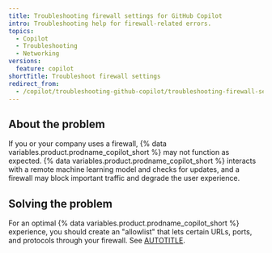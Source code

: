 ```yaml
---
title: Troubleshooting firewall settings for GitHub Copilot
intro: Troubleshooting help for firewall-related errors.
topics:
  - Copilot
  - Troubleshooting
  - Networking
versions:
  feature: copilot
shortTitle: Troubleshoot firewall settings
redirect_from:
  - /copilot/troubleshooting-github-copilot/troubleshooting-firewall-settings-for-github-copilot
---
```


## About the problem

If you or your company uses a firewall, {% data variables.product.prodname_copilot_short %} may not function as expected. {% data variables.product.prodname_copilot_short %} interacts with a remote machine learning model and checks for updates, and a firewall may block important traffic and degrade the user experience.

## Solving the problem

For an optimal {% data variables.product.prodname_copilot_short %} experience, you should create an "allowlist" that lets certain URLs, ports, and protocols through your firewall. See [AUTOTITLE](/copilot/managing-copilot/managing-github-copilot-in-your-organization/configuring-your-proxy-server-or-firewall-for-copilot).
